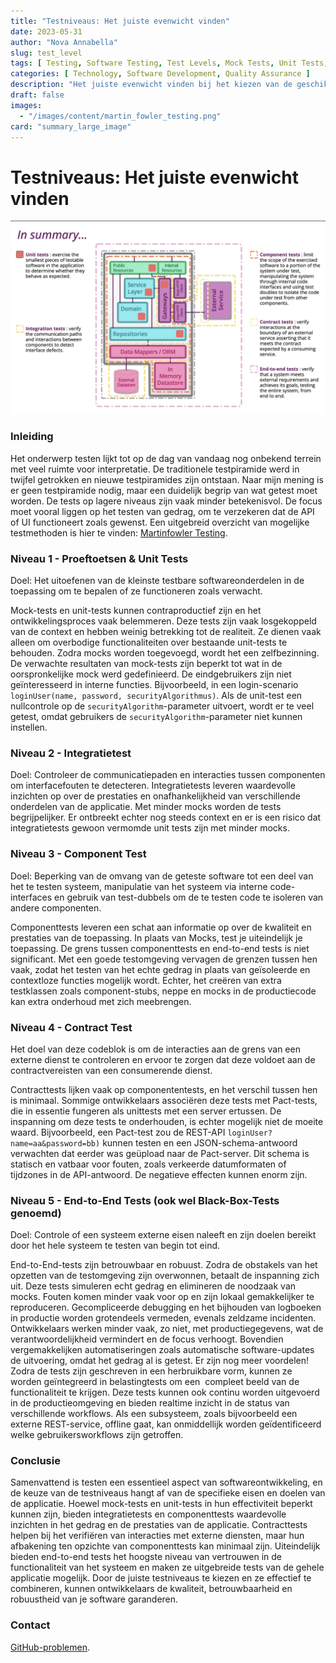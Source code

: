 ```yaml
---
title: "Testniveaus: Het juiste evenwicht vinden"
date: 2023-05-31
author: "Nova Annabella"
slug: test_level
tags: [ Testing, Software Testing, Test Levels, Mock Tests, Unit Tests, Integration Tests, Component Tests, Contract Tests, End-to-End Tests ]
categories: [ Technology, Software Development, Quality Assurance ]
description: "Het juiste evenwicht vinden bij het kiezen van de geschikte testniveaus voor softwaretests"
draft: false
images:
  - "/images/content/martin_fowler_testing.png"
card: "summary_large_image"
---
```



# Testniveaus: Het juiste evenwicht vinden

[![testebenen](/images/content/martin_fowler_testing.png)](https://martinfowler.com/articles/microservice-testing/)

### Inleiding

Het onderwerp testen lijkt tot op de dag van vandaag nog onbekend terrein met veel ruimte voor interpretatie. De traditionele
testpiramide werd in twijfel getrokken en nieuwe testpiramides zijn ontstaan. Naar mijn mening is er geen
testpiramide nodig, maar een duidelijk begrip van wat getest moet worden. De tests op lagere niveaus zijn vaak
minder betekenisvol. De focus moet vooral liggen op het testen van gedrag, om te verzekeren dat de
API
of UI functioneert zoals gewenst. Een uitgebreid overzicht van mogelijke testmethoden is hier te vinden:
[Martinfowler Testing](https://martinfowler.com/articles/microservice-testing/).


### Niveau 1 - Proeftoetsen & Unit Tests

Doel: Het uitoefenen van de kleinste testbare softwareonderdelen in de toepassing om te bepalen of ze functioneren zoals verwacht.

Mock-tests en unit-tests kunnen contraproductief zijn en het ontwikkelingsproces vaak belemmeren. Deze tests zijn vaak
losgekoppeld van de context en hebben weinig betrekking tot de realiteit. Ze dienen vaak alleen om overbodige functionaliteiten over bestaande
unit-tests te behouden. Zodra mocks worden toegevoegd, wordt het een zelfbezinning. De verwachte
resultaten van mock-tests zijn beperkt tot wat in de oorspronkelijke mock werd gedefinieerd. De eindgebruikers
zijn niet geïnteresseerd in interne functies. Bijvoorbeeld, in een
login-scenario `loginUser(name, password, securityAlgorithmus)`. Als de unit-test een nullcontrole op
de `securityAlgorithm`-parameter uitvoert, wordt er te veel getest, omdat gebruikers de `securityAlgorithm`-parameter niet
kunnen instellen.

### Niveau 2 - Integratietest

Doel: Controleer de communicatiepaden en interacties tussen componenten om interfacefouten te detecteren.
Integratietests leveren waardevolle inzichten op over de prestaties en onafhankelijkheid van verschillende onderdelen
van de applicatie. Met minder mocks worden de tests begrijpelijker. Er ontbreekt echter nog steeds context en er is een
risico dat integratietests gewoon vermomde unit tests zijn met minder mocks.

### Niveau 3 - Component Test

Doel: Beperking van de omvang van de geteste software tot een deel van het te testen systeem, manipulatie van het systeem
via interne code-interfaces en gebruik van test-dubbels om de te testen code te isoleren van andere
componenten.

Componenttests leveren een schat aan informatie op over de kwaliteit en prestaties van de toepassing. In plaats van
Mocks, test je uiteindelijk je toepassing. De grens tussen componenttests en end-to-end tests is niet
significant. Met een goede testomgeving vervagen de grenzen tussen hen vaak, zodat het testen van het echte
gedrag in plaats van geïsoleerde en contextloze functies mogelijk wordt. Echter, het creëren van extra
testklassen zoals component-stubs, neppe en mocks in de productiecode kan extra onderhoud met zich meebrengen.

### Niveau 4 - Contract Test

Het doel van deze codeblok is om de interacties aan de grens van een externe dienst te controleren en
ervoor te zorgen dat deze voldoet aan de contractvereisten van een consumerende dienst.

Contracttests lijken vaak op componententests, en het verschil tussen hen is minimaal. Sommige ontwikkelaars
associëren deze tests met Pact-tests, die in essentie fungeren als unittests met een server ertussen. De
inspanning om deze tests te onderhouden, is echter mogelijk niet de moeite waard. Bijvoorbeeld, een Pact-test zou de
REST-API `loginUser?name=aa&password=bb)` kunnen testen en een JSON-schema-antwoord verwachten dat eerder was geüpload naar de Pact-server.
Dit schema is statisch en vatbaar voor fouten, zoals verkeerde datumformaten of tijdzones in de
API-antwoord. De negatieve effecten kunnen enorm zijn.

### Niveau 5 - End-to-End Tests (ook wel Black-Box-Tests genoemd)

Doel: Controle of een systeem externe eisen naleeft en zijn doelen bereikt door het hele systeem te testen
van begin tot eind.

End-to-End-tests zijn betrouwbaar en robuust. Zodra de obstakels van het opzetten van de testomgeving zijn overwonnen, betaalt de
inspanning zich uit. Deze tests simuleren echt gedrag en elimineren de noodzaak van mocks. Fouten komen minder vaak voor
op en zijn lokaal gemakkelijker te reproduceren. Gecompliceerde debugging en het bijhouden van logboeken in productie 
worden grotendeels vermeden, evenals zeldzame incidenten. Ontwikkelaars werken minder vaak, zo niet, met 
productiegegevens, wat de verantwoordelijkheid vermindert en de focus verhoogt. Bovendien vergemakkelijken automatiseringen zoals
automatische software-updates de uitvoering, omdat het gedrag al is getest. Er zijn nog meer voordelen! Zodra
de tests zijn geschreven in een herbruikbare vorm, kunnen ze worden geïntegreerd in belastingtests om een ​​
compleet beeld van de functionaliteit te krijgen. Deze tests kunnen ook continu worden uitgevoerd in de productieomgeving
en bieden realtime inzicht in de status van verschillende workflows. Als een subsysteem, zoals 
bijvoorbeeld een externe REST-service, offline gaat, kan onmiddellijk worden geïdentificeerd welke gebruikersworkflows
zijn getroffen.

### Conclusie

Samenvattend is testen een essentieel aspect van softwareontwikkeling, en de keuze van de testniveaus hangt af van
de specifieke eisen en doelen van de applicatie. Hoewel mock-tests en unit-tests in hun effectiviteit
beperkt kunnen zijn, bieden integratietests en componenttests waardevolle inzichten in het gedrag en de
prestaties van de applicatie. Contracttests helpen bij het verifiëren van interacties met externe diensten, maar hun
afbakening ten opzichte van componenttests kan minimaal zijn. Uiteindelijk bieden end-to-end tests het hoogste niveau van vertrouwen in
de functionaliteit van het systeem en maken ze uitgebreide tests van de gehele applicatie mogelijk. Door de juiste
testniveaus te kiezen en ze effectief te combineren, kunnen ontwikkelaars de kwaliteit, betrouwbaarheid en robuustheid van je
software garanderen.

### Contact

[GitHub-problemen](https://github.com/NovaAnnabella/the_unspoken/issues/new/choose).
